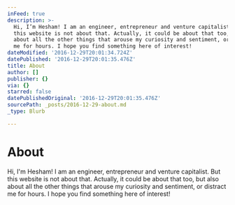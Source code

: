 ```yaml
---
inFeed: true
description: >-
  Hi, I’m Hesham! I am an engineer, entrepreneur and venture capitalist. But
  this website is not about that. Actually, it could be about that too, but also
  about all the other things that arouse my curiosity and sentiment, or distract
  me for hours. I hope you find something here of interest!
dateModified: '2016-12-29T20:01:34.724Z'
datePublished: '2016-12-29T20:01:35.476Z'
title: About
author: []
publisher: {}
via: {}
starred: false
datePublishedOriginal: '2016-12-29T20:01:35.476Z'
sourcePath: _posts/2016-12-29-about.md
_type: Blurb

---
```

# About

Hi, I'm Hesham! I am an engineer, entrepreneur and venture capitalist. But this website is not about that. Actually, it could be about that too, but also about all the other things that arouse my curiosity and sentiment, or distract me for hours. I hope you find something here of interest!